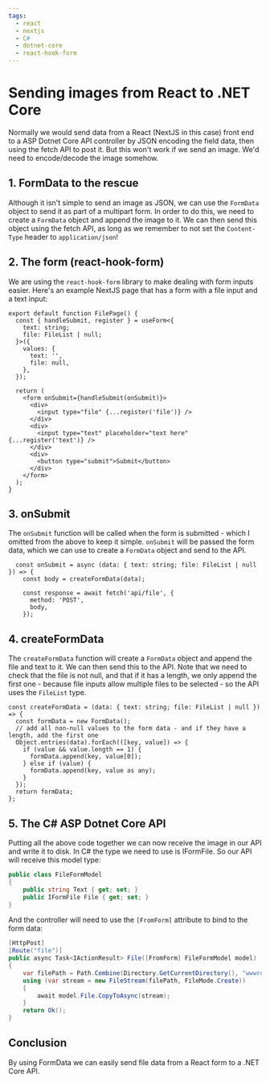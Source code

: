 ```yaml
---
tags:
  - react
  - nextjs
  - C#
  - dotnet-core
  - react-hook-form
---
```


# Sending images from React to .NET Core

Normally we would send data from a React (NextJS in this case) front end to a ASP Dotnet Core API controller by JSON encoding the field data, then using the fetch API to post it. But this won't work if we send an image. We'd need to encode/decode the image somehow.

## 1. FormData to the rescue

Although it isn't simple to send an image as JSON, we can use the `FormData` object to send it as part of a multipart form. In order to do this, we need to create a `FormData` object and append the image to it. We can then send this object using the fetch API, as long as we remember to not set the `Content-Type` header to `application/json`!

## 2. The form (react-hook-form)

We are using the `react-hook-form` library to make dealing with form inputs easier. Here's an example NextJS page that has a form with a file input and a text input:

```tsx
export default function FilePage() {
  const { handleSubmit, register } = useForm<{
    text: string;
    file: FileList | null;
  }>({
    values: {
      text: '',
      file: null,
    },
  });

  return (
    <form onSubmit={handleSubmit(onSubmit)}>
      <div>
        <input type="file" {...register('file')} />
      </div>
      <div>
        <input type="text" placeholder="text here" {...register('text')} />
      </div>
      <div>
        <button type="submit">Submit</button>
      </div>
    </form>
  );
}
```

## 3. onSubmit

The `onSubmit` function will be called when the form is submitted - which I omitted from the above to keep it simple. `onSubmit` will be passed the form data, which we can use to create a `FormData` object and send to the API.

```tsx
  const onSubmit = async (data: { text: string; file: FileList | null }) => {
    const body = createFormData(data);

    const response = await fetch('api/file', {
      method: 'POST',
      body,
    });
```

## 4. createFormData

The `createFormData` function will create a `FormData` object and append the file and text to it. We can then send this to the API. Note that we need to check that the file is not null, and that if it has a length, we only append the first one - because file inputs allow multiple files to be selected - so the API uses the `FileList` type.

```tsx
const createFormData = (data: { text: string; file: FileList | null }) => {
  const formData = new FormData();
  // add all non-null values to the form data - and if they have a length, add the first one
  Object.entries(data).forEach(([key, value]) => {
    if (value && value.length == 1) {
      formData.append(key, value[0]);
    } else if (value) {
      formData.append(key, value as any);
    }
  });
  return formData;
};
```

## 5. The C# ASP Dotnet Core API

Putting all the above code together we can now receive the image in our API and write it to disk. In C# the type we need to use is IFormFile. So our API will receive this model type:

```csharp
public class FileFormModel
{
    public string Text { get; set; }
    public IFormFile File { get; set; }
}
```

And the controller will need to use the `[FromForm]` attribute to bind to the form data:

```csharp
[HttpPost]
[Route("file")]
public async Task<IActionResult> File([FromForm] FileFormModel model)
{
    var filePath = Path.Combine(Directory.GetCurrentDirectory(), "wwwroot", model.File.FileName);
    using (var stream = new FileStream(filePath, FileMode.Create))
    {
        await model.File.CopyToAsync(stream);
    }
    return Ok();
}
```

## Conclusion

By using FormData we can easily send file data from a React form to a .NET Core API.
